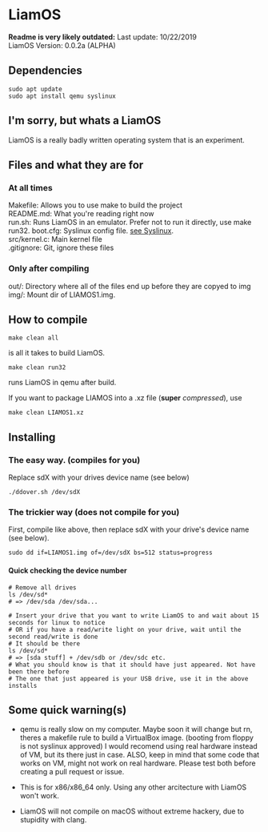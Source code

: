 # LiamOS

**Readme is very likely outdated:**
Last update: 10/22/2019  
LiamOS Version: 0.0.2a (ALPHA)

## Dependencies

```shell
sudo apt update
sudo apt install qemu syslinux
```

## I'm sorry, but whats a LiamOS

LiamOS is a really badly written operating system that is an experiment.

## Files and what they are for

### At all times

Makefile: Allows you to use make to build the project  
README.md: What you're reading right now  
run.sh: Runs LiamOS in an emulator. Prefer not to run it directly, use make run32.
boot.cfg: Syslinux config file. [see Syslinux](syslinux.org).  
src/kernel.c: Main kernel file  
.gitignore: Git, ignore these files  

### Only after compiling

out/: Directory where all of the files end up before they are copyed to img  
img/: Mount dir of LIAMOS1.img.

## How to compile

```shell
make clean all
```

is all it takes to build LiamOS.

```shell
make clean run32
```

runs LiamOS in qemu after build.

If you want to package LIAMOS into a .xz file (**super** _compressed_), use

```shell
make clean LIAMOS1.xz
```

## Installing

### The easy way. (compiles for you)

Replace sdX with your drives device name (see below)

```shell
./ddover.sh /dev/sdX
```

### The trickier way (does not compile for you)

First, compile like above, then replace sdX with your drive's device name (see below).

```shell
sudo dd if=LIAMOS1.img of=/dev/sdX bs=512 status=progress
```

#### Quick checking the device number

```shell
# Remove all drives
ls /dev/sd*
# => /dev/sda /dev/sda...

# Insert your drive that you want to write LiamOS to and wait about 15 seconds for linux to notice
# OR if you have a read/write light on your drive, wait until the second read/write is done
# It should be there
ls /dev/sd*
# => [sda stuff] + /dev/sdb or /dev/sdc etc.
# What you should know is that it should have just appeared. Not have been there before
# The one that just appeared is your USB drive, use it in the above installs
```

## Some quick warning(s)

* qemu is really slow on my computer. Maybe soon it will change but rn, theres a makefile rule to build a VirtualBox image. (booting from floppy is not syslinux approved) I would recomend using real hardware instead of VM, but its there just in case. ALSO, keep in mind that some code that works on VM, might not work on real hardware. Please test both before creating a pull request or issue.

* This is for x86/x86_64 only. Using any other arcitecture with LiamOS won't work.

* LiamOS will not compile on macOS without extreme hackery, due to stupidity with clang.
